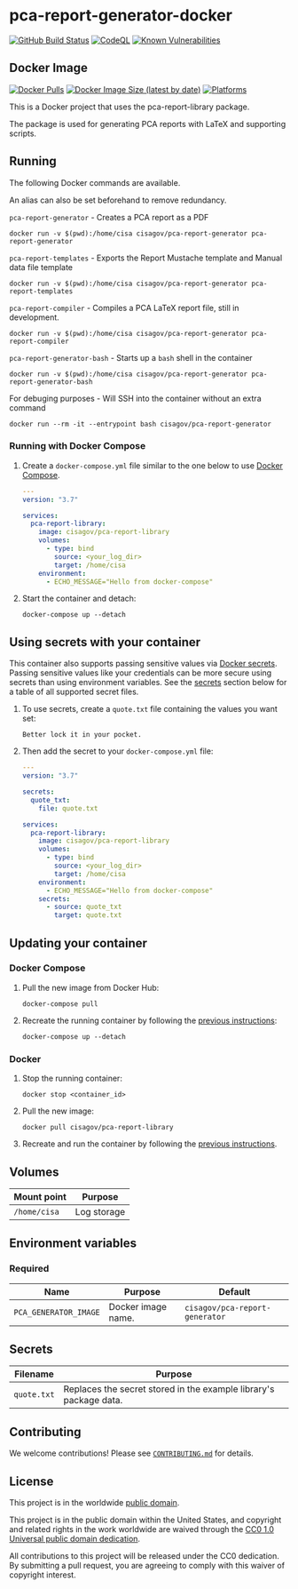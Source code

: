 # pca-report-generator-docker #

[![GitHub Build Status](https://github.com/cisagov/pca-report-generator-docker/workflows/build/badge.svg)](https://github.com/cisagov/pca-report-generator-docker/actions/workflows/build.yml)
[![CodeQL](https://github.com/cisagov/pca-report-generator-docker/workflows/CodeQL/badge.svg)](https://github.com/cisagov/pca-report-generator-docker/actions/workflows/codeql-analysis.yml)
[![Known Vulnerabilities](https://snyk.io/test/github/cisagov/pca-report-generator-docker/badge.svg)](https://snyk.io/test/github/cisagov/pca-report-generator-docker)

## Docker Image ##

[![Docker Pulls](https://img.shields.io/docker/pulls/cisagov/example)](https://hub.docker.com/r/cisagov/example)
[![Docker Image Size (latest by date)](https://img.shields.io/docker/image-size/cisagov/example)](https://hub.docker.com/r/cisagov/example)
[![Platforms](https://img.shields.io/badge/platforms-amd64%20%7C%20arm%2Fv6%20%7C%20arm%2Fv7%20%7C%20arm64%20%7C%20ppc64le%20%7C%20s390x-blue)](https://hub.docker.com/r/cisagov/pca-report-generator-docker/tags)

This is a Docker project that uses the pca-report-library package.

The package is used for generating PCA reports with LaTeX and supporting scripts.

## Running ##

The following Docker commands are available.

An alias can also be set beforehand to remove redundancy.

`pca-report-generator` - Creates a PCA report as a PDF

```console
docker run -v $(pwd):/home/cisa cisagov/pca-report-generator pca-report-generator
```

`pca-report-templates` - Exports the Report Mustache template and Manual data
file template

```console
docker run -v $(pwd):/home/cisa cisagov/pca-report-generator pca-report-templates
```

`pca-report-compiler` -  Compiles a PCA LaTeX report file,  still in development.

```console
docker run -v $(pwd):/home/cisa cisagov/pca-report-generator pca-report-compiler
```

`pca-report-generator-bash` - Starts up a `bash` shell in the container

```console
docker run -v $(pwd):/home/cisa cisagov/pca-report-generator pca-report-generator-bash
```

For debuging purposes - Will SSH into the container without an extra command

```console
docker run --rm -it --entrypoint bash cisagov/pca-report-generator
```

### Running with Docker Compose ###

1. Create a `docker-compose.yml` file similar to the one below to use [Docker Compose](https://docs.docker.com/compose/).

    ```yaml
    ---
    version: "3.7"

    services:
      pca-report-library:
        image: cisagov/pca-report-library
        volumes:
          - type: bind
            source: <your_log_dir>
            target: /home/cisa
        environment:
          - ECHO_MESSAGE="Hello from docker-compose"
    ```

1. Start the container and detach:

    ```console
    docker-compose up --detach
    ```

## Using secrets with your container ##

This container also supports passing sensitive values via [Docker
secrets](https://docs.docker.com/engine/swarm/secrets/).  Passing sensitive
values like your credentials can be more secure using secrets than using
environment variables.  See the
[secrets](#secrets) section below for a table of all supported secret files.

1. To use secrets, create a `quote.txt` file containing the values you want set:

    ```text
    Better lock it in your pocket.
    ```

1. Then add the secret to your `docker-compose.yml` file:

    ```yaml
    ---
    version: "3.7"

    secrets:
      quote_txt:
        file: quote.txt

    services:
      pca-report-library:
        image: cisagov/pca-report-library
        volumes:
          - type: bind
            source: <your_log_dir>
            target: /home/cisa
        environment:
          - ECHO_MESSAGE="Hello from docker-compose"
        secrets:
          - source: quote_txt
            target: quote.txt
    ```

## Updating your container ##

### Docker Compose ###

1. Pull the new image from Docker Hub:

    ```console
    docker-compose pull
    ```

1. Recreate the running container by following the [previous instructions](#running-with-docker-compose):

    ```console
    docker-compose up --detach
    ```

### Docker ###

1. Stop the running container:

    ```console
    docker stop <container_id>
    ```

1. Pull the new image:

    ```console
    docker pull cisagov/pca-report-library
    ```

1. Recreate and run the container by following the [previous instructions](#running-with-docker).

<!-- Not yet pushed to Docker Hub. No Image tags.
## Image tags ##

The images of this container are tagged with [semantic
versions](https://semver.org) of the underlying example project that they
containerize.  It is recommended that most users use a version tag (e.g.
`:0.0.1`).

| Image:tag | Description |
|-----------|-------------|
|`cisagov/example:1.2.3`| An exact release version. |
|`cisagov/example:1.2`| The most recent release matching the major and minor version numbers. |
|`cisagov/example:1`| The most recent release matching the major version number. |
|`cisagov/example:edge` | The most recent image built from a merge into the `develop` branch of this repository. |
|`cisagov/example:nightly` | A nightly build of the `develop` branch of this repository. |
|`cisagov/example:latest`| The most recent release image pushed to a container registry.  Pulling an image using the `:latest` tag [should be avoided.](https://vsupalov.com/docker-latest-tag/) |

See the [tags tab](https://hub.docker.com/r/cisagov/example/tags) on Docker
Hub for a list of all the supported tags. -->

## Volumes ##

| Mount point | Purpose        |
|-------------|----------------|
| `/home/cisa`  |  Log storage   |

## Environment variables ##

### Required ###

| Name  | Purpose | Default |
|-------|---------|---------|
| `PCA_GENERATOR_IMAGE` | Docker image name. | `cisagov/pca-report-generator` |

<!-- ### Optional ### -->

<!-- | Name  | Purpose | Default |
|-------|---------|---------|
| `ECHO_MESSAGE` | Sets the message echoed by this container.  | `Hello World from Dockerfile` | -->

## Secrets ##

| Filename     | Purpose |
|--------------|---------|
| `quote.txt` | Replaces the secret stored in the example library's package data. |

<!-- ## Cross-platform builds ##

To create images that are compatible with other platforms, you can use the
[`buildx`](https://docs.docker.com/buildx/working-with-buildx/) feature of
Docker:

1. Copy the project to your machine using the `Code` button above
   or the command line:

    ```console
    git clone https://github.com/cisagov/example.git
    cd example
    ```

2. Create the `Dockerfile-x` file with `buildx` platform support:

    ```console
    ./buildx-dockerfile.sh
    ```

1. Build the image using `buildx`:

    ```console
    docker buildx build \
      --file Dockerfile-x \
      --platform linux/amd64 \
      --build-arg VERSION=0.0.1 \
      --output type=docker \
      --tag cisagov/example:0.0.1 .
    ``` -->

## Contributing ##

We welcome contributions!  Please see [`CONTRIBUTING.md`](CONTRIBUTING.md) for
details.

## License ##

This project is in the worldwide [public domain](LICENSE).

This project is in the public domain within the United States, and
copyright and related rights in the work worldwide are waived through
the [CC0 1.0 Universal public domain
dedication](https://creativecommons.org/publicdomain/zero/1.0/).

All contributions to this project will be released under the CC0
dedication. By submitting a pull request, you are agreeing to comply
with this waiver of copyright interest.
